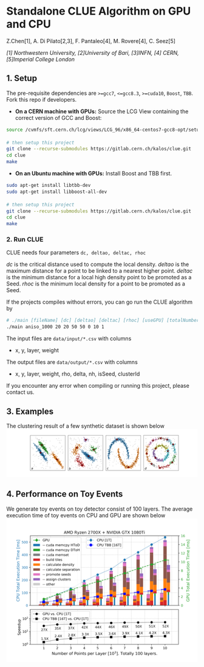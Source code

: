 # Standalone CLUE Algorithm on GPU and CPU

Z.Chen[1], A. Di Pilato[2,3], F. Pantaleo[4], M. Rovere[4], C. Seez[5]

*[1] Northwestern University, [2]University of Bari, [3]INFN, [4] CERN, [5]Imperial College London*

## 1. Setup

The pre-requisite dependencies are `>=gcc7`, `<=gcc8.3`, `>=cuda10`, `Boost`, `TBB`. Fork this repo if developers.

* **On a CERN machine with GPUs:** Source the LCG View containing the correct version of GCC and Boost:
```bash
source /cvmfs/sft.cern.ch/lcg/views/LCG_96/x86_64-centos7-gcc8-opt/setup.sh

# then setup this project
git clone --recurse-submodules https://gitlab.cern.ch/kalos/clue.git
cd clue
make
```

* **On an Ubuntu machine with GPUs:** Install Boost and TBB first.
```bash
sudo apt-get install libtbb-dev
sudo apt-get install libboost-all-dev

# then setup this project
git clone --recurse-submodules https://gitlab.cern.ch/kalos/clue.git
cd clue
make
```

### 2. Run CLUE
CLUE needs four parameters `dc, deltao, deltac, rhoc`

_dc_ is the critical distance used to compute the local density.
_deltao_ is the maximum distance for a point to be linked to a nearest higher
point.
_deltac_ is the minimum distance for a local high density point to be promoted
as a Seed.
_rhoc_ is the minimum local density for a point to be promoted as a Seed.

If the projects compiles without errors, you can go run the CLUE algorithm by
```bash
# ./main [fileName] [dc] [deltao] [deltac] [rhoc] [useGPU] [totalNumberOfEvent] [verbose]
./main aniso_1000 20 20 50 50 0 10 1
```

The input files are `data/input/*.csv` with columns 
* x, y, layer, weight

The output files are `data/output/*.csv` with columns
* x, y, layer, weight, rho, delta, nh, isSeed, clusterId

If you encounter any error when compiling or running this project, please
contact us.

## 3. Examples
The clustering result of a few synthetic dataset is shown below
![Datasets](Figure3.png)

## 4. Performance on Toy Events
We generate toy events on toy detector consist of 100 layers.
The average execution time of toy events on CPU and GPU are shown below
![Execution Time](Figure5_1.png)

